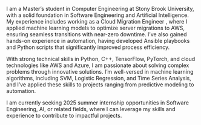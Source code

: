 I am a Master’s student in Computer Engineering at Stony Brook University, with a solid foundation in Software Engineering and Artificial Intelligence. My experience includes working as a Cloud Migration Engineer , where I applied machine learning models to optimize server migrations to AWS, ensuring seamless transitions with near-zero downtime. I’ve also gained hands-on experience in automation, having developed Ansible playbooks and Python scripts that significantly improved process efficiency.

With strong technical skills in Python, C++, TensorFlow, PyTorch, and cloud technologies like AWS and Azure, I am passionate about solving complex problems through innovative solutions. I’m well-versed in machine learning algorithms, including SVM, Logistic Regression, and Time Series Analysis, and I’ve applied these skills to projects ranging from predictive modeling to automation.

I am currently seeking 2025 summer internship opportunities in Software Engineering, AI, or related fields, where I can leverage my skills and experience to contribute to impactful projects.
